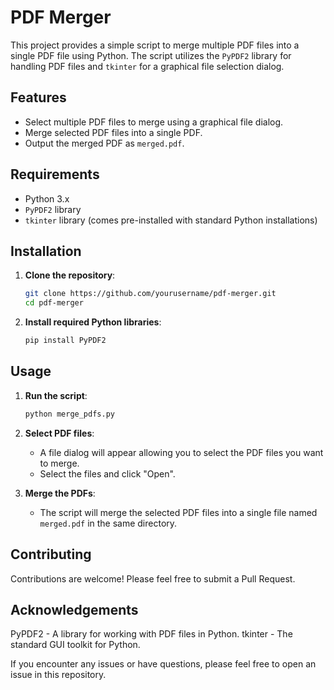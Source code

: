 # PDF Merger

This project provides a simple script to merge multiple PDF files into a single PDF file using Python. The script utilizes the `PyPDF2` library for handling PDF files and `tkinter` for a graphical file selection dialog.

## Features

- Select multiple PDF files to merge using a graphical file dialog.
- Merge selected PDF files into a single PDF.
- Output the merged PDF as `merged.pdf`.

## Requirements

- Python 3.x
- `PyPDF2` library
- `tkinter` library (comes pre-installed with standard Python installations)

## Installation

1. **Clone the repository**:
    ```bash
    git clone https://github.com/yourusername/pdf-merger.git
    cd pdf-merger
    ```

2. **Install required Python libraries**:
    ```bash
    pip install PyPDF2
    ```

## Usage

1. **Run the script**:
    ```bash
    python merge_pdfs.py
    ```

2. **Select PDF files**:
    - A file dialog will appear allowing you to select the PDF files you want to merge.
    - Select the files and click "Open".

3. **Merge the PDFs**:
    - The script will merge the selected PDF files into a single file named `merged.pdf` in the same directory.

## Contributing
Contributions are welcome! Please feel free to submit a Pull Request.

## Acknowledgements
PyPDF2 - A library for working with PDF files in Python.
tkinter - The standard GUI toolkit for Python.

If you encounter any issues or have questions, please feel free to open an issue in this repository.
